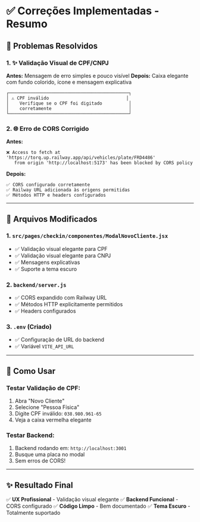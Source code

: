 # ✅ Correções Implementadas - Resumo

## 🎯 Problemas Resolvidos

### 1. ✨ Validação Visual de CPF/CNPJ
**Antes:** Mensagem de erro simples e pouco visível
**Depois:** Caixa elegante com fundo colorido, ícone e mensagem explicativa

```
┌─────────────────────────────────────────────┐
│ ⚠️ CPF inválido                             │
│    Verifique se o CPF foi digitado          │
│    corretamente                             │
└─────────────────────────────────────────────┘
```

### 2. 🌐 Erro de CORS Corrigido
**Antes:** 
```
❌ Access to fetch at 'https://torq.up.railway.app/api/vehicles/plate/FRD4486' 
   from origin 'http://localhost:5173' has been blocked by CORS policy
```

**Depois:**
```
✅ CORS configurado corretamente
✅ Railway URL adicionada às origens permitidas
✅ Métodos HTTP e headers configurados
```

---

## 📁 Arquivos Modificados

### 1. `src/pages/checkin/componentes/ModalNovoCliente.jsx`
- ✅ Validação visual elegante para CPF
- ✅ Validação visual elegante para CNPJ
- ✅ Mensagens explicativas
- ✅ Suporte a tema escuro

### 2. `backend/server.js`
- ✅ CORS expandido com Railway URL
- ✅ Métodos HTTP explicitamente permitidos
- ✅ Headers configurados

### 3. `.env` (Criado)
- ✅ Configuração de URL do backend
- ✅ Variável `VITE_API_URL`

---

## 🚀 Como Usar

### Testar Validação de CPF:
1. Abra "Novo Cliente"
2. Selecione "Pessoa Física"
3. Digite CPF inválido: `038.980.961-65`
4. Veja a caixa vermelha elegante

### Testar Backend:
1. Backend rodando em: `http://localhost:3001`
2. Busque uma placa no modal
3. Sem erros de CORS!

---

## ✨ Resultado Final

✅ **UX Profissional** - Validação visual elegante
✅ **Backend Funcional** - CORS configurado
✅ **Código Limpo** - Bem documentado
✅ **Tema Escuro** - Totalmente suportado
